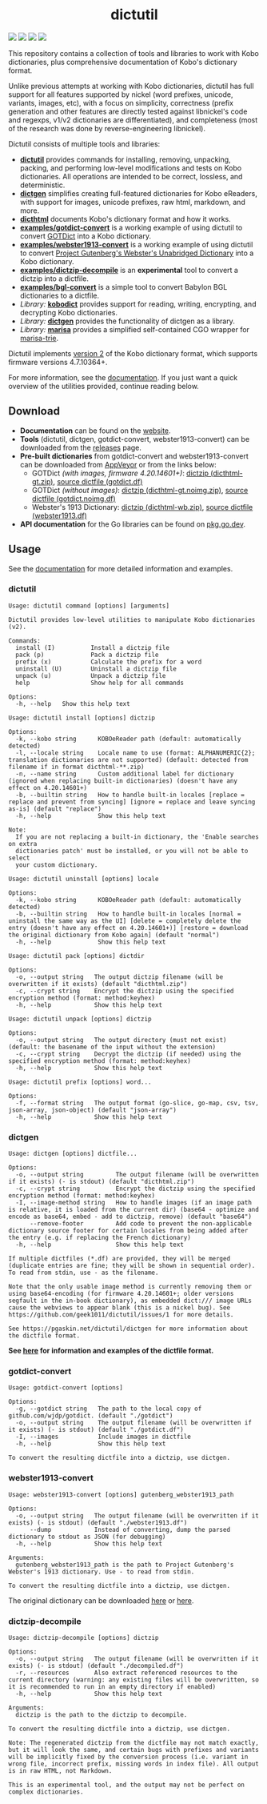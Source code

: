 <h1 align="center">dictutil</h1>

[![](https://img.shields.io/github/v/release/geek1011/dictutil?include_prereleases)](https://github.com/geek1011/dictutil/releases) [![](https://img.shields.io/drone/build/geek1011/dictutil/master)](https://cloud.drone.io/geek1011/dictutil) [![](https://img.shields.io/badge/godoc-reference-blue.svg)](https://pkg.go.dev/mod/github.com/geek1011/dictutil?tab=versions) [![](https://goreportcard.com/badge/github.com/geek1011/dictutil)](https://goreportcard.com/report/github.com/geek1011/dictutil)

This repository contains a collection of tools and libraries to work with Kobo dictionaries, plus comprehensive documentation of Kobo's dictionary format.

Unlike previous attempts at working with Kobo dictionaries, dictutil has full support for all features supported by nickel (word prefixes, unicode, variants, images, etc), with a focus on simplicity, correctness (prefix generation and other features are directly tested against libnickel's code and regexps, v1/v2 dictionaries are differentiated), and completeness (most of the research was done by reverse-engineering libnickel).

Dictutil consists of multiple tools and libraries:
- [**dictutil**](https://pgaskin.net/dictutil/dictutil/) provides commands for installing, removing, unpacking, packing, and performing low-level modifications and tests on Kobo dictionaries. All operations are intended to be correct, lossless, and deterministic.
- [**dictgen**](https://pgaskin.net/dictutil/dictgen/) simplifies creating full-featured dictionaries for Kobo eReaders, with support for images, unicode prefixes, raw html, markdown, and more.
- [**dicthtml**](https://pgaskin.net/dictutil/dicthtml/) documents Kobo's dictionary format and how it works.
- [**examples/gotdict-convert**](https://pgaskin.net/dictutil/examples/gotdict-convert.html) is a working example of using dictutil to convert [GOTDict](https://github.com/wjdp/gotdict) into a Kobo dictionary.
- [**examples/webster1913-convert**](https://pgaskin.net/dictutil/examples/webster1913-convert.html) is a working example of using dictutil to convert [Project Gutenberg's Webster's Unabridged Dictionary](http://www.gutenberg.org/ebooks/29765.txt.utf-8) into a Kobo dictionary.
- [**examples/dictzip-decompile**](https://pgaskin.net/dictutil/examples/dictzip-decompile.html) is an **experimental** tool to convert a dictzip into a dictfile.
- [**examples/bgl-convert**](https://pgaskin.net/dictutil/examples/bgl-convert.html) is a simple tool to convert Babylon BGL dictionaries to a dictfile.
- *Library:* [**kobodict**](https://pkg.go.dev/github.com/geek1011/dictutil/kobodict) provides support for reading, writing, encrypting, and decrypting Kobo dictionaries.
- *Library:* [**dictgen**](https://pkg.go.dev/github.com/geek1011/dictutil/dictgen) provides the functionality of dictgen as a library.
- *Library:* [**marisa**](./marisa) provides a simplified self-contained CGO wrapper for [marisa-trie](https://github.com/s-yata/marisa-trie).

Dictutil implements [version 2](https://pgaskin.net/dictutil/dicthtml/v1v2.html) of the Kobo dictionary format, which supports firmware versions 4.7.10364+.

For more information, see the [documentation](https://pgaskin.net/dictutil/). If you just want a quick overview of the utilities provided, continue reading below.

## Download
- **Documentation** can be found on the [website](https://pgaskin.net/dictutil/).
- **Tools** (dictutil, dictgen, gotdict-convert, webster1913-convert) can be downloaded from the [releases](https://github.com/geek1011/dictutil/releases) page.
- **Pre-built dictionaries** from gotdict-convert and webster1913-convert can be downloaded from [AppVeyor](https://ci.appveyor.com/api/projects/geek1011/dictutil/artifacts) or from the links below:
  - GOTDict *(with images, firmware 4.20.14601+)*: [dictzip (dicthtml-gt.zip)](https://ci.appveyor.com/api/projects/geek1011/dictutil/artifacts/gotdict/dicthtml-gt.zip?branch=master&all=false&pr=false), [source dictfile (gotdict.df)](https://ci.appveyor.com/api/projects/geek1011/dictutil/artifacts/gotdict/gotdict.df?branch=master&all=false&pr=false)
  - GOTDict *(without images)*: [dictzip (dicthtml-gt.noimg.zip)](https://ci.appveyor.com/api/projects/geek1011/dictutil/artifacts/gotdict/dicthtml-gt.noimg.zip?branch=master&all=false&pr=false), [source dictfile (gotdict.noimg.df)](https://ci.appveyor.com/api/projects/geek1011/dictutil/artifacts/gotdict/gotdict.noimg.df?branch=master&all=false&pr=false)
  - Webster's 1913 Dictionary: [dictzip (dicthtml-wb.zip)](https://ci.appveyor.com/api/projects/geek1011/dictutil/artifacts/webster1913/dicthtml-wb.zip?branch=master&all=false&pr=false), [source dictfile (webster1913.df)](https://ci.appveyor.com/api/projects/geek1011/dictutil/artifacts/webster1913/webster1913.df?branch=master&all=false&pr=false)
- **API documentation** for the Go libraries can be found on [pkg.go.dev](https://pkg.go.dev/github.com/geek1011/dictutil).

## Usage
See the [documentation](https://pgaskin.net/dictutil/) for more detailed information and examples.

### dictutil

```
Usage: dictutil command [options] [arguments]

Dictutil provides low-level utilities to manipulate Kobo dictionaries (v2).

Commands:
  install (I)          Install a dictzip file
  pack (p)             Pack a dictzip file
  prefix (x)           Calculate the prefix for a word
  uninstall (U)        Uninstall a dictzip file
  unpack (u)           Unpack a dictzip file
  help                 Show help for all commands

Options:
  -h, --help   Show this help text
```

```
Usage: dictutil install [options] dictzip

Options:
  -k, --kobo string      KOBOeReader path (default: automatically detected)
  -l, --locale string    Locale name to use (format: ALPHANUMERIC{2}; translation dictionaries are not supported) (default: detected from filename if in format dicthtml-**.zip)
  -n, --name string      Custom additional label for dictionary (ignored when replacing built-in dictionaries) (doesn't have any effect on 4.20.14601+)
  -b, --builtin string   How to handle built-in locales [replace = replace and prevent from syncing] [ignore = replace and leave syncing as-is] (default "replace")
  -h, --help             Show this help text

Note:
  If you are not replacing a built-in dictionary, the 'Enable searches on extra
  dictionaries patch' must be installed, or you will not be able to select
  your custom dictionary.
```

```
Usage: dictutil uninstall [options] locale

Options:
  -k, --kobo string      KOBOeReader path (default: automatically detected)
  -b, --builtin string   How to handle built-in locales [normal = uninstall the same way as the UI] [delete = completely delete the entry (doesn't have any effect on 4.20.14601+)] [restore = download the original dictionary from Kobo again] (default "normal")
  -h, --help             Show this help text
```

```
Usage: dictutil pack [options] dictdir

Options:
  -o, --output string   The output dictzip filename (will be overwritten if it exists) (default "dicthtml.zip")
  -c, --crypt string    Encrypt the dictzip using the specified encryption method (format: method:keyhex)
  -h, --help            Show this help text
```

```
Usage: dictutil unpack [options] dictzip

Options:
  -o, --output string   The output directory (must not exist) (default: the basename of the input without the extension)
  -c, --crypt string    Decrypt the dictzip (if needed) using the specified encryption method (format: method:keyhex)
  -h, --help            Show this help text
```

```
Usage: dictutil prefix [options] word...

Options:
  -f, --format string   The output format (go-slice, go-map, csv, tsv, json-array, json-object) (default "json-array")
  -h, --help            Show this help text
```

### dictgen

```
Usage: dictgen [options] dictfile...

Options:
  -o, --output string         The output filename (will be overwritten if it exists) (- is stdout) (default "dicthtml.zip")
  -c, --crypt string          Encrypt the dictzip using the specified encryption method (format: method:keyhex)
  -I, --image-method string   How to handle images (if an image path is relative, it is loaded from the current dir) (base64 - optimize and encode as base64, embed - add to dictzip, remove) (default "base64")
      --remove-footer         Add code to prevent the non-applicable dictionary source footer for certain locales from being added after the entry (e.g. if replacing the French dictionary)
  -h, --help                  Show this help text

If multiple dictfiles (*.df) are provided, they will be merged (duplicate entries are fine; they will be shown in sequential order). To read from stdin, use - as the filename.

Note that the only usable image method is currently removing them or using base64-encoding (for firmware 4.20.14601+; older versions segfault in the in-book dictionary), as embedded dict:/// image URLs cause the webviews to appear blank (this is a nickel bug). See https://github.com/geek1011/dictutil/issues/1 for more details.

See https://pgaskin.net/dictutil/dictgen for more information about the dictfile format.
```

**See [here](https://pgaskin.net/dictutil/dictgen/) for information and examples of the dictfile format.**

### gotdict-convert

```
Usage: gotdict-convert [options]

Options:
  -g, --gotdict string   The path to the local copy of github.com/wjdp/gotdict. (default "./gotdict")
  -o, --output string    The output filename (will be overwritten if it exists) (- is stdout) (default "./gotdict.df")
  -I, --images           Include images in dictfile
  -h, --help             Show this help text

To convert the resulting dictfile into a dictzip, use dictgen.
```

### webster1913-convert

```
Usage: webster1913-convert [options] gutenberg_webster1913_path

Options:
  -o, --output string   The output filename (will be overwritten if it exists) (- is stdout) (default "./webster1913.df")
      --dump            Instead of converting, dump the parsed dictionary to stdout as JSON (for debugging)
  -h, --help            Show this help text

Arguments:
  gutenberg_webster1913_path is the path to Project Gutenberg's Webster's 1913 dictionary. Use - to read from stdin.

To convert the resulting dictfile into a dictzip, use dictgen.
```

The original dictionary can be downloaded [here](http://www.gutenberg.org/ebooks/29765.txt.utf-8) or [here](https://github.com/geek1011/dictserver/raw/master/data/dictionary.txt).

### dictzip-decompile

```
Usage: dictzip-decompile [options] dictzip

Options:
  -o, --output string   The output filename (will be overwritten if it exists) (- is stdout) (default "./decompiled.df")
  -r, --resources       Also extract referenced resources to the current directory (warning: any existing files will be overwritten, so it is recommended to run in an empty directory if enabled)
  -h, --help            Show this help text

Arguments:
  dictzip is the path to the dictzip to decompile.

To convert the resulting dictfile into a dictzip, use dictgen.

Note: The regenerated dictzip from the dictfile may not match exactly, but it will look the same, and certain bugs with prefixes and variants will be implicitly fixed by the conversion process (i.e. variant in wrong file, incorrect prefix, missing words in index file). All output is in raw HTML, not Markdown.

This is an experimental tool, and the output may not be perfect on complex dictionaries.
```
